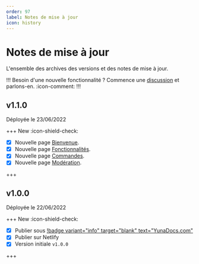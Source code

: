 ```yaml
---
order: 97
label: Notes de mise à jour
icon: history
---
```


# Notes de mise à jour

L'ensemble des archives des versions et des notes de mise à jour.

!!!
Besoin d'une nouvelle fonctionnalité ? Commence une [discussion](https://discord.gg/VDWb3yDRND) et parlons-en. :icon-comment:
!!!

## v1.1.0

Déployée le 23/06/2022

+++ New :icon-shield-check:

- [x] Nouvelle page [Bienvenue](/projets/surviecraft/bienvenue.md).
- [x] Nouvelle page [Fonctionnalités](/projets/surviecraft/features.md).
- [x] Nouvelle page [Commandes](/projets/surviecraft/docs/commands.md).
- [x] Nouvelle page [Modération](/projets/surviecraft/docs/moderation.md).

+++

## v1.0.0

Déployée le 22/06/2022

+++ New :icon-shield-check:

- [x] Publier sous [!badge variant="info" target="blank" text="YunaDocs.com"](https://yunadocs.com)
- [x] Publier sur Netlify
- [x] Version initiale `v1.0.0`

+++
